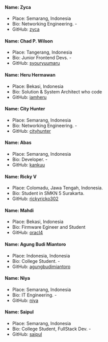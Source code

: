 #### Name: Zyca
 - Place: Semarang, Indonesia
 - Bio: Networking Engineering. - 
 - GitHub: [zyca](https://github.com/zycamichaela)

#### Name: Chad P. Wilson
 - Place: Tangerang, Indonesia
 - Bio: Junior Frontend Devs. - 
 - GitHub: [syouryuumaru](https://github.com/syouryuumaru)

 #### Name: Heru Hermawan
 - Place: Bekasi, Indonesia
 - Bio: Solution & System Architect who code
 - GitHub: [iamheru](https://github.com/iamheru)

#### Name: City Hunter
 - Place: Semarang, Indonesia
 - Bio: Networking Engineering. - 
 - GitHub: [cityhunter](https://github.com/cityhunterzinu)
 
 #### Name: Abas
 - Place: Semarang, Indonesia
 - Bio: Developer. -
 - GitHub: [kankuu](https://github.com/kankuu)

#### Name: Ricky V
- Place: Colomadu, Jawa Tengah, Indonesia.
- Bio: Student in SMKN 5 Surakarta.
- GitHub: [rickyricko302](https://github.com/rickyricko302)

#### Name: Mahdi
 - Place: Bekasi, Indonesia
 - Bio: Firmware Egineer and Student
 - GitHub: [oracl4](https://github.com/oracl4/)

#### Name: Agung Budi Miantoro
 - Place: Indonesia, Indonesia
 - Bio: College Student. -
 - GitHub: [agungbudimiantoro](https://github.com/agungbudimiantoro)

 #### Name: Niya
 - Place: Semarang, Indonesia
 - Bio: IT Engineering. -
 - GitHub: [niya](https://github.com/alhambraniya)

 #### Name: Saipul
 - Place: Semarang, Indonesia
 - Bio: College Student, FullStack Dev. -
 - GitHub: [saipul](https://github.com/saifoelloh)

